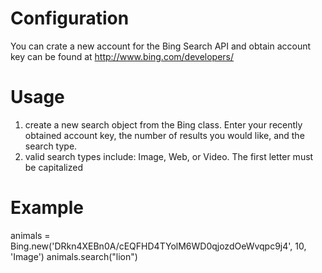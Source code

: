 Configuration
=============
You can crate a new account for the Bing Search API and obtain account key can be found at http://www.bing.com/developers/

Usage
============
1. create a new search object from the Bing class. Enter your recently obtained account key, the number of results you would like, and the search type.
2. valid search types include: Image, Web, or Video. The first letter must be capitalized

Example 
===============
animals = Bing.new('DRkn4XEBn0A/cEQFHD4TYolM6WD0qjozdOeWvqpc9j4', 10, 'Image')
animals.search("lion")